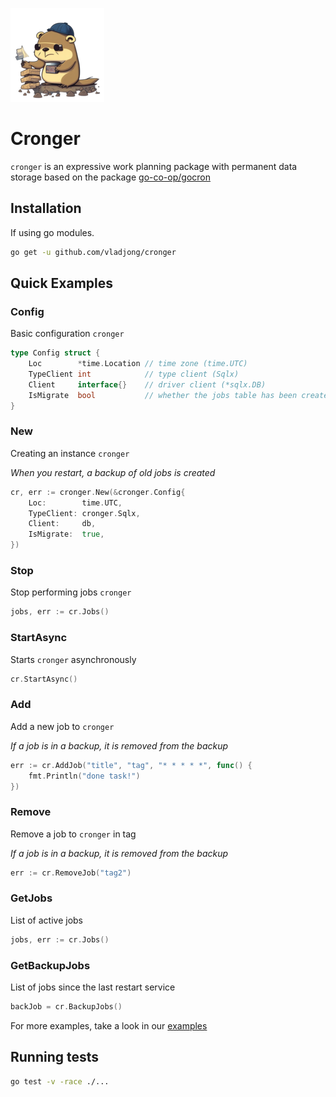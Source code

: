 ![Cronger](logo_cronger.png)

# Cronger

`cronger` is an expressive work planning package with permanent data storage based on the package [go-co-op/gocron](https://github.com/go-co-op/gocron)

## Installation

If using go modules.

```sh
go get -u github.com/vladjong/cronger
```

## Quick Examples

### Config

Basic configuration `cronger`

```go
type Config struct {
	Loc        *time.Location // time zone (time.UTC)
	TypeClient int            // type client (Sqlx)
	Client     interface{}    // driver client (*sqlx.DB)
	IsMigrate  bool           // whether the jobs table has been created (true)
}
```

### New

Creating an instance `cronger`

*When you restart, a backup of old jobs is created*

```go
cr, err := cronger.New(&cronger.Config{
	Loc:        time.UTC,
	TypeClient: cronger.Sqlx,
	Client:     db,
	IsMigrate:  true,
})
```

### Stop

Stop performing jobs `cronger`  

```go
jobs, err := cr.Jobs()
```

### StartAsync

Starts `cronger` asynchronously

```go
cr.StartAsync()
```

### Add

Add a new job to `cronger`

*If a job is in a backup, it is removed from the backup*

```go
err := cr.AddJob("title", "tag", "* * * * *", func() {
	fmt.Println("done task!")
})
```

### Remove

Remove a job to `cronger` in tag

*If a job is in a backup, it is removed from the backup*

```go
err := cr.RemoveJob("tag2")

```

### GetJobs

List of active jobs

```go
jobs, err := cr.Jobs()
```

### GetBackupJobs

List of jobs since the last restart service

```go
backJob = cr.BackupJobs()
```

For more examples, take a look in our [examples](example/sqlx_example/main.go)

## Running tests

```sh
go test -v -race ./...
```
